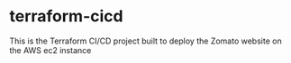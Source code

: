 # terraform-cicd
This is the Terraform CI/CD project built to deploy the Zomato website on the AWS ec2 instance
